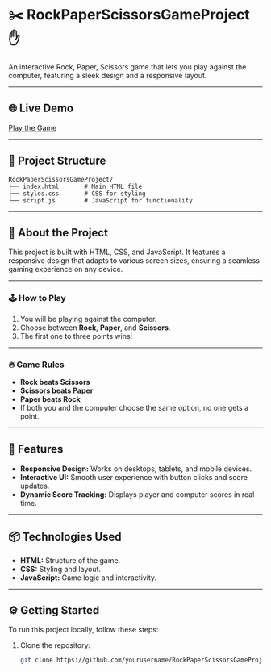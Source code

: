 # ✂️ RockPaperScissorsGameProject ✋

An interactive Rock, Paper, Scissors game that lets you play against the computer, featuring a sleek design and a responsive layout.

---

## 🌐 Live Demo

[Play the Game](https://elorf-lahcen.github.io/RockPaperScissorsGameProject/)

---

## 📁 Project Structure

```plaintext
RockPaperScissorsGameProject/
├── index.html       # Main HTML file
├── styles.css       # CSS for styling
└── script.js        # JavaScript for functionality
```
---

## 📖 About the Project
This project is built with HTML, CSS, and JavaScript. It features a responsive design that adapts to various screen sizes, ensuring a seamless gaming experience on any device.

---

### 🕹️ How to Play
1. You will be playing against the computer.
2. Choose between **Rock**, **Paper**, and **Scissors**.
3. The first one to three points wins!

---

### 🔥 Game Rules
- **Rock beats Scissors**
- **Scissors beats Paper**
- **Paper beats Rock**
- If both you and the computer choose the same option, no one gets a point.

---

## 🎨 Features
- **Responsive Design:** Works on desktops, tablets, and mobile devices.
- **Interactive UI:** Smooth user experience with button clicks and score updates.
- **Dynamic Score Tracking:** Displays player and computer scores in real time.

--- 

## 📦 Technologies Used
- **HTML:** Structure of the game.
- **CSS:** Styling and layout.
- **JavaScript:** Game logic and interactivity.

---

## ⚙️ Getting Started
To run this project locally, follow these steps:

1. Clone the repository:
   ```bash
   git clone https://github.com/yourusername/RockPaperScissorsGameProject.git

